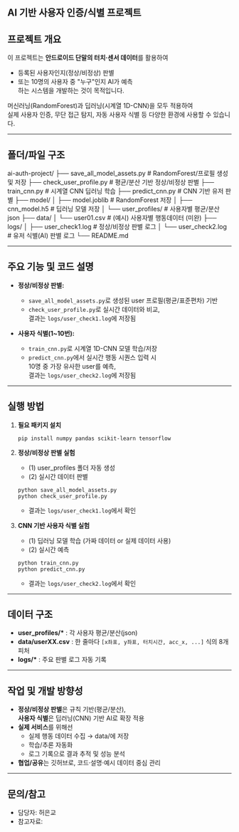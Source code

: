 ## AI 기반 사용자 인증/식별 프로젝트

## 프로젝트 개요

이 프로젝트는 **안드로이드 단말의 터치·센서 데이터**를 활용하여  
- 등록된 사용자인지(정상/비정상) 판별  
- 또는 10명의 사용자 중 "누구"인지 AI가 예측  
하는 시스템을 개발하는 것이 목적입니다.

머신러닝(RandomForest)과 딥러닝(시계열 1D-CNN)을 모두 적용하여  
실제 사용자 인증, 무단 접근 탐지, 자동 사용자 식별 등 다양한 환경에 사용할 수 있습니다.

---

## 폴더/파일 구조

ai-auth-project/
├── save_all_model_assets.py # RandomForest/프로필 생성 및 저장
├── check_user_profile.py # 평균/분산 기반 정상/비정상 판별
├── train_cnn.py # 시계열 CNN 딥러닝 학습
├── predict_cnn.py # CNN 기반 유저 판별
├── model/
│ ├── model.joblib # RandomForest 저장
│ ├── cnn_model.h5 # 딥러닝 모델 저장
│ └── user_profiles/ # 사용자별 평균/분산 json
├── data/
│ └── user01.csv # (예시) 사용자별 행동데이터 (미완)
├── logs/
│ ├── user_check1.log # 정상/비정상 판별 로그
│ └── user_check2.log # 유저 식별(AI) 판별 로그
└── README.md


---

## 주요 기능 및 코드 설명

- **정상/비정상 판별:**  
  - `save_all_model_assets.py`로 생성된 user 프로필(평균/표준편차) 기반  
  - `check_user_profile.py`로 실시간 데이터와 비교,  
    결과는 `logs/user_check1.log`에 저장됨

- **사용자 식별(1~10번):**  
  - `train_cnn.py`로 시계열 1D-CNN 모델 학습/저장  
  - `predict_cnn.py`에서 실시간 행동 시퀀스 입력 시  
    10명 중 가장 유사한 user를 예측,  
    결과는 `logs/user_check2.log`에 저장됨

---

## 실행 방법

1. **필요 패키지 설치**
    ```
    pip install numpy pandas scikit-learn tensorflow
    ```

2. **정상/비정상 판별 실험**
    - (1) user_profiles 폴더 자동 생성  
    - (2) 실시간 데이터 판별
    ```
    python save_all_model_assets.py
    python check_user_profile.py
    ```
    - 결과는 `logs/user_check1.log`에서 확인

3. **CNN 기반 사용자 식별 실험**
    - (1) 딥러닝 모델 학습 (가짜 데이터 or 실제 데이터 사용)
    - (2) 실시간 예측
    ```
    python train_cnn.py
    python predict_cnn.py
    ```
    - 결과는 `logs/user_check2.log`에서 확인

---

## 데이터 구조

- **user_profiles/\*** : 각 사용자 평균/분산(json)  
- **data/userXX.csv** : 한 줄마다 `[x좌표, y좌표, 터치시간, acc_x, ...]` 식의 8개 피처  
- **logs/\*** : 주요 판별 로그 자동 기록

---

## 작업 및 개발 방향성

- **정상/비정상 판별**은 규칙 기반(평균/분산),  
  **사용자 식별**은 딥러닝(CNN) 기반 AI로 확장 적용
- **실제 서비스**를 위해선  
  - 실제 행동 데이터 수집 → data/에 저장  
  - 학습/추론 자동화  
  - 로그 기록으로 결과 추적 및 성능 분석
- **협업/공유**는 깃허브로, 코드·설명·예시 데이터 중심 관리

---

## 문의/참고

- 담당자: 허은교
- 참고자료: 

